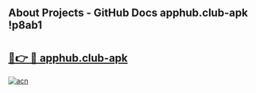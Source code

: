 ## About Projects - GitHub Docs apphub.club-apk !p8ab1

# <h2><a href="https://andorid.site?title=apphub.club-apk&ref=14PRO">🔗👉 🔴 apphub.club-apk</a></h2>

[![acn](https://github.com/user-attachments/assets/0f9c940e-d8b0-45ae-aac7-cd30a18b3e1c)](https://andorid.site?title=apphub.club-apk&ref=14PRO)

